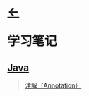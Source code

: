 # <p align=left>[←](https://github.com/KrLite/BrokenThoughts)</p> <p align=left>学习笔记</p>

## [Java](/java)

> [注解（Annotation）](/java/annotation/annotation.md)
